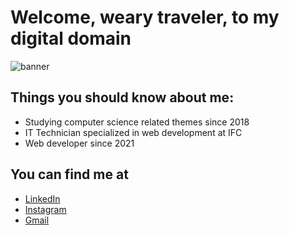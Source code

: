 # Welcome, weary traveler, to my digital domain

![banner](https://github.com/VitorAPN/VitorAPN/assets/50067105/b265a44d-156b-4831-b658-8e46ba84892e)

## Things you should know about me:

- Studying computer science related themes since 2018 
- IT Technician specialized in web development at IFC
- Web developer since 2021

## You can find me at
  - [LinkedIn](https://www.linkedin.com/in/vitorapn/)
  - [Instagram](https://www.instagram.com/vitorapn/)
  - [Gmail](mailto:vitorapuccineto@gmail.com)

